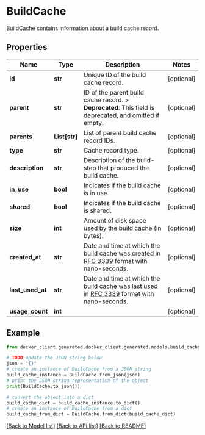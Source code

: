 # BuildCache

BuildCache contains information about a build cache record. 

## Properties

Name | Type | Description | Notes
------------ | ------------- | ------------- | -------------
**id** | **str** | Unique ID of the build cache record.  | [optional] 
**parent** | **str** | ID of the parent build cache record.  &gt; **Deprecated**: This field is deprecated, and omitted if empty.  | [optional] 
**parents** | **List[str]** | List of parent build cache record IDs.  | [optional] 
**type** | **str** | Cache record type.  | [optional] 
**description** | **str** | Description of the build-step that produced the build cache.  | [optional] 
**in_use** | **bool** | Indicates if the build cache is in use.  | [optional] 
**shared** | **bool** | Indicates if the build cache is shared.  | [optional] 
**size** | **int** | Amount of disk space used by the build cache (in bytes).  | [optional] 
**created_at** | **str** | Date and time at which the build cache was created in [RFC 3339](https://www.ietf.org/rfc/rfc3339.txt) format with nano-seconds.  | [optional] 
**last_used_at** | **str** | Date and time at which the build cache was last used in [RFC 3339](https://www.ietf.org/rfc/rfc3339.txt) format with nano-seconds.  | [optional] 
**usage_count** | **int** |  | [optional] 

## Example

```python
from docker_client.generated.docker_client.generated.models.build_cache import BuildCache

# TODO update the JSON string below
json = "{}"
# create an instance of BuildCache from a JSON string
build_cache_instance = BuildCache.from_json(json)
# print the JSON string representation of the object
print(BuildCache.to_json())

# convert the object into a dict
build_cache_dict = build_cache_instance.to_dict()
# create an instance of BuildCache from a dict
build_cache_from_dict = BuildCache.from_dict(build_cache_dict)
```
[[Back to Model list]](../README.md#documentation-for-models) [[Back to API list]](../README.md#documentation-for-api-endpoints) [[Back to README]](../README.md)


